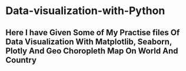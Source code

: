 # Data-visualization-with-Python

## Here I have Given Some of My Practise files Of Data Visualization With Matplotlib, Seaborn, Plotly And Geo Choropleth Map On World And Country


